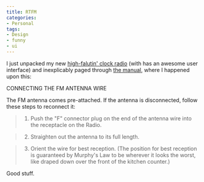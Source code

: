 ```yaml
---
title: RTFM
categories:
- Personal
tags:
- Design
- funny
- ui
---
```


I just unpacked my new [high-falutin' clock radio][1] (with has an awesome user interface) and inexplicably paged through [the manual][2], where I happened upon this:  


   [1]: http://www.amazon.com/gp/product/B0002T74QC?ie=UTF8&tag=phobia-20&linkCode=as2&camp=1789&creative=9325&creativeASIN=B0002T74QC
   [2]: http://www.bostonacoustics.com/manuals/RecepterMan.pdf

> 
CONNECTING THE FM ANTENNA WIRE  

The FM antenna comes pre-attached. If the antenna is disconnected, follow these steps to reconnect it:
> 
> 

>   1. Push the "F" connector plug on the end of the antenna wire into the receptacle on the Radio.
> 

>   2. Straighten out the antenna to its full length.
> 

>   3. Orient the wire for best reception. (The position for best reception is guaranteed by Murphy's Law to be wherever it looks the worst, like draped down over the front of the kitchen counter.)
> 




Good stuff.
